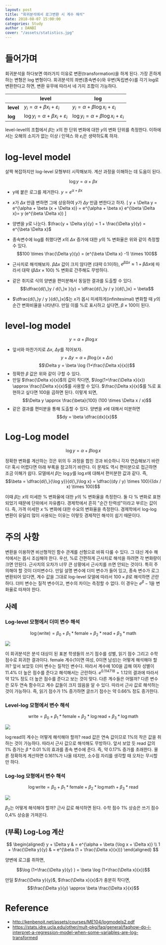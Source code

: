 ```yaml
---
layout: post
title: "회귀분석에서 로그변환 시 계수 해석"
date: 2018-08-07 15:00:00
categories: Study
author : DANBI
cover: "/assets/statistics.jpg"
---
```


# 들어가며

회귀분석을 하다보면 여러가지 이유로 변환(transformation)을 하게 된다. 가장 흔하게 하는 변형은 log 변형이다. 회귀분석의 좌변(종속변수)와 우변(독립변수)를 각기 log로 변환한다고 하면, 변환 유무에 따라서 네 가지 조합이 가능하다. 

|  |level  | log |
|--|--|--|
|__level__|$y_i = \alpha + \beta x_i + \varepsilon_i$|$y_i = \alpha + \beta \log x_i + \varepsilon_i$|
|__log__|$\log y_i = \alpha + \beta x_i + \varepsilon_i$|$\log y_i = \alpha + \beta \log x_i + \varepsilon_i$|

level-level의 조합에서 $\beta$는 $x$의 한 단위 변화에 대한 $y$의 변화 단위를 측정한다. 이하에서는 오해의 소지가 없는 이상 $i$ 인덱스 와 $\varepsilon_i$은 생략하도록 하자. 

# log-level model 

살짝 복잡하지만 log-level 모형부터 시작해보자. 계산 과정을 이해하는 데 도움이 된다. 

$$\log y = \alpha + \beta x$$

* y에 붙은 로그를 제거한다. $y = e^{\alpha + \beta x}$ 
* $x$가 $\Delta x$ 만큼 변하면 그에 상응하여 $y$가 $\Delta y$ 만큼 변한다고 하자. 
   \[ y + \Delta y = e^{\alpha + \beta (x + \Delta x)} = e^{\alpha + \beta x} e^{\beta \Delta x}= y (e^{\beta \Delta x}) \]
*  양변을 $y$로 나눈다. $\frac{y + \Delta y}{y} =  1 + \frac{\Delta y}{y} = e^{\beta \Delta x}$
 * 종속변수에 log를 취했다면 $x$의 $\Delta x$ 증가에 대한 $y$의 % 변화율은 위와 같이 측정할 수 있다. 
   $$100 \times \frac{\Delta y}{y} = (e^{\beta \Delta x} -1) \times 100$$

* 근사치로 해석해보자. $\beta \Delta x$ 값이 크지 않다면 (대략 0.1이하), $e^{\beta \Delta x} \approx 1 + \beta \Delta x$에 따라서 대략 $(\beta \Delta x \times 100)$ % 변화로 간주해도 무방하다. 

* 같은 취지로 식의 양변을 편미분해서 동일한 결과를 도출할 수 있다.  
$$\dfrac{d{\,}y / d{\,}x }{y} = \dfrac{d{\,}y / y }{d{\,}x} = \beta$$
*  $\dfrac{d{\,}y / y }{d{\,}x}$는 $x$가 몹시 미세하게(infinitesimal) 변화할 때 $y$의 순간 변화비율을 나타낸다. 만일 이를 %로 표시하고 싶다면, $\beta \times 100$이 된다. 

# level-log model 

$$y = \alpha + \beta \log x$$

* 앞서와 마찬가지로 $\Delta x$, $\Delta y$를 적어보자.  
  $$y + \Delta y = \alpha + \beta \log (x + \Delta x)$$ $$\Delta y = \beta \log (1+\frac{\Delta x}{x})$$
* 정확한 $\beta$ 값은 위와 같이 구할 수 있다. 
* 만일 $\frac{\Delta x}{x}$의 값이 작다면, $\log(1+\frac{\Delta x}{x}) \approx \frac{\Delta x}{x}$를 사용할 수 있다. $\frac{\Delta x}{x}$를 %로 표현하고 싶다면 100을 곱하면 된다. 이렇게 되면, 
$$\Delta y \approx \frac{\beta}{100} (100 \times \Delta x / x)$$
* 같은 결과를 편미분을 통해 도출할 수 있다. 양변을 $x$에 대해서 미분하면 
 $$dy = \beta \dfrac{dx}{x}$$ 

# Log-Log model 

$$\log y = \alpha + \beta \log x$$

정확한 변화를 계산하는 것은 위의 두 과정을 합친 것과 비슷하니 각자 연습해보기 바란다! 혹시 어렵다면 아래 부록을 참고하기 바란다. 이 문제도 역시 편미분으로 접근하면 조금 이해가 쉽다. 모델에서 $\beta$는 $\log y$를 $\log x$에 대해서 편미분한 값과 같다. 즉,  
$$\beta = \dfrac{d{\,}{\log y}}{d{\,}\log x}  = \dfrac{(dy / y) \times 100}{(dx / x) \times 100}$$

이때  $\beta$는 $x$의 미세한 % 변화율에 대한 $y$의 % 변화율을 측정한다. 둘 다 % 변화로 표현되었기 때문에 단위에서 자유롭다. 경제학에서 흔히 "순간 탄력성"이라고 부르는 값이다. 즉, 가격 미세한 $x$ % 변화에 대한 수요의 변화율을 측정한다. 경제학에서 log-log 변환이 유달리 많이 사용되는 이유는 이렇듯 경제적인 해석이 쉽기 때문이다.

# 주의 사항 

변환을 이용하면 비선형적인 함수 관계를 선형으로 바꿔 다룰 수 있다. 그 대신 계수 해석에서는 몹시 조심해야 한다. 우선, %로 간편하게 근사치로 해석을 하려면 각 변화량이 크면 안된다. 근사치의 오차가 너무 큰 상황에서 근사치를 쓰면 안되는 것이다. 특히 주의해야 할 것이 더미변수다. 만일 설명 변수에 더미 변수가 들어 있고, 종속 변수가 로그 변환되어 있다면, 계수 값을 그대로 log-level 모델에 따라서 $100 \times \beta$로 해석하면 곤란하다. 더미 변수는 질적 변수이고, 변수의 차이는 측정할 수 없다. 이 경우는 $e^{\beta} -1$을 변화율로 따져야 한다. 

## 사례 

### Log-level 모형에서 더미 변수 해석 

$$\log(\text{write}) = \beta_0 + \beta_1 * \text{female} + \beta_2 * \text{read} + \beta_3 * \text{math} $$

![](asset/study/logwithlevel/reg_0.PNG)

이 회귀분석은 분석 대상이 된 표본 학생들의 쓰기 점수를 성별, 읽기 점수 그리고 수학 점수로 회귀한 결과이다. female 계수(1이면 여성, 0이면 남성)는 어떻게 해석해야 할까? 앞서 보았듯 더미 변수는 질적인 변수다. 따라서 계수에 100을 곱해 여자 성별이 11.4% 더 높은 점수를 준다고 해석해서는 곤란하다. $e^{0.114718} = 1.12$의 결과에 따라서 약 12% 정도 더 높은 점수를 준다고 보는 것이 맞다. 다른 계수들은 어떨까? 다른 변수은 모두 연속 함수이고 계수 값들이 크지 않음을 알 수 있다. 따라서 근사 값로 해석하는 것이 가능하다. 즉, 읽기 점수가 1% 증가하면 글쓰기 점수는 약 0.66% 정도 증가한다. 

### Level-log  모형에서 변수 해석 

$$\text{write} = \beta_0 + \beta_1 * \text{female} + \beta_2 * \log \text{read} + \beta_3 * \log \text{math} $$

![](asset/study/logwithlevel/reg_1.PNG)

$\log \text{read}$의 계수는 어떻게 해석해야 할까? read 값은 연속 값이므로 1%의 작은 값을 취하는 것이 가능하다. 따라서 근사 값으로 해석해도 무방하다. 앞서 보았 듯 read 값의 1% 증가는 $\beta * 0.01$ %의 효과를 종속 변수에 준다. 즉, 약 0.17% 증가를 초래한다. 물론 정확하게 계산하면 0.161%가 나올 테지만, 소수점 자리를 생각할 때 오차는 무시할 만 하다. 

### Log-log  모형에서 변수 해석 

$$\log \text{write} = \beta_0 + \beta_1 * \text{female} + \beta_2 * \log \text{math} +\beta_3 *\text{read} $$

![](asset/study/logwithlevel/reg_2.PNG)

$\beta_2$는 어떻게 해석해야 할까? 근사 값로 해석하면 된다. 수학 점수 1% 상승은 쓰기 점수 0,4% 상승을 가져온다. 

## (부록) Log-Log 계산 

$$
\begin{aligned}
y + \Delta y & = e^{\alpha + \beta (\log x + \Delta x)} \\
1 + \frac{\Delta y}{y} & = e^{\beta (1 + \frac{\Delta x}{x})}
\end{aligned}
$$

양변에 로그를 취하면, 

$$\log (1+\frac{\Delta y}{y} ) = \beta \log (1+\frac{\Delta x}{x})$$

만일 $\frac{\Delta y}{y}$, $\frac{\Delta x}{x}$가 충분히 작다면, 
$$\frac{\Delta y}{y}  \approx \beta \frac{\Delta x}{x}$$

# Reference 

* http://kenbenoit.net/assets/courses/ME104/logmodels2.pdf
* https://stats.idre.ucla.edu/other/mult-pkg/faq/general/faqhow-do-i-interpret-a-regression-model-when-some-variables-are-log-transformed

